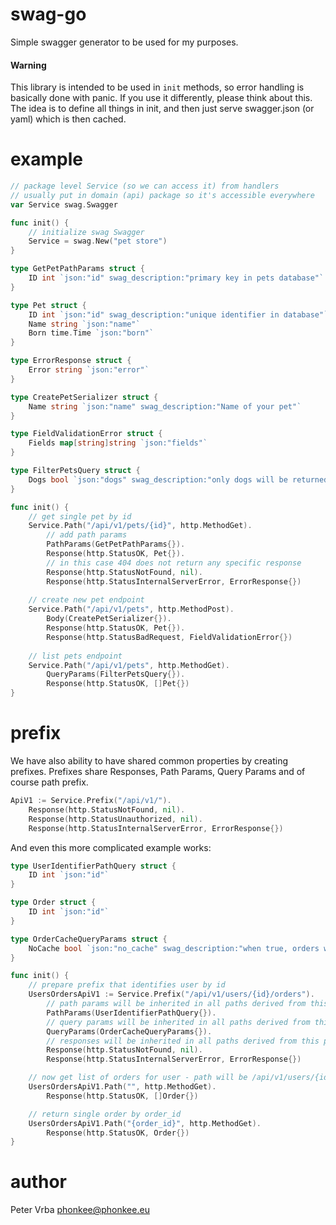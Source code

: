 # swag-go

Simple swagger generator to be used for my purposes.

####  Warning
This library is intended to be used in `init` methods, so error handling is basically done with panic.
If you use it differently, please think about this.
The idea is to define all things in init, and then just serve swagger.json (or yaml) which is then cached.

# example

```go
// package level Service (so we can access it) from handlers
// usually put in domain (api) package so it's accessible everywhere
var Service swag.Swagger

func init() {
	// initialize swag Swagger
	Service = swag.New("pet store")
}

type GetPetPathParams struct {
	ID int `json:"id" swag_description:"primary key in pets database"`
}

type Pet struct {
	ID int `json:"id" swag_description:"unique identifier in database"`
	Name string `json:"name"`
	Born time.Time `json:"born"`
}

type ErrorResponse struct {
	Error string `json:"error"`
}

type CreatePetSerializer struct {
	Name string `json:"name" swag_description:"Name of your pet"`
}

type FieldValidationError struct {
	Fields map[string]string `json:"fields"`
}

type FilterPetsQuery struct {
	Dogs bool `json:"dogs" swag_description:"only dogs will be returned"`
}

func init() {
	// get single pet by id
    Service.Path("/api/v1/pets/{id}", http.MethodGet).
        // add path params
        PathParams(GetPetPathParams{}).
        Response(http.StatusOK, Pet{}).
        // in this case 404 does not return any specific response
		Response(http.StatusNotFound, nil).
        Response(http.StatusInternalServerError, ErrorResponse{})
    
    // create new pet endpoint
    Service.Path("/api/v1/pets", http.MethodPost).
        Body(CreatePetSerializer{}).
        Response(http.StatusOK, Pet{}).
        Response(http.StatusBadRequest, FieldValidationError{})
    
    // list pets endpoint
    Service.Path("/api/v1/pets", http.MethodGet).
        QueryParams(FilterPetsQuery{}).
        Response(http.StatusOK, []Pet{})
}
```

# prefix

We have also ability to have shared common properties by creating prefixes.
Prefixes share Responses, Path Params, Query Params and of course path prefix.

```go
ApiV1 := Service.Prefix("/api/v1/").
	Response(http.StatusNotFound, nil).
    Response(http.StatusUnauthorized, nil).
	Response(http.StatusInternalServerError, ErrorResponse{})
```

And even this more complicated example works:

```go
type UserIdentifierPathQuery struct {
	ID int `json:"id"`
}

type Order struct {
	ID int `json:"id"`
}

type OrderCacheQueryParams struct {
	NoCache bool `json:"no_cache" swag_description:"when true, orders will be fetched from database"`
}

func init() {
    // prepare prefix that identifies user by id
	UsersOrdersApiV1 := Service.Prefix("/api/v1/users/{id}/orders").
		// path params will be inherited in all paths derived from this prefix
		PathParams(UserIdentifierPathQuery{}).
		// query params will be inherited in all paths derived from this prefix 
		QueryParams(OrderCacheQueryParams{}).
        // responses will be inherited in all paths derived from this prefix
		Response(http.StatusNotFound, nil).
        Response(http.StatusInternalServerError, ErrorResponse{})

	// now get list of orders for user - path will be /api/v1/users/{id}/orders
    UsersOrdersApiV1.Path("", http.MethodGet).
		Response(http.StatusOK, []Order{})

	// return single order by order_id
    UsersOrdersApiV1.Path("{order_id}", http.MethodGet).
		Response(http.StatusOK, Order{})
}

```


# author

Peter Vrba <phonkee@phonkee.eu>

